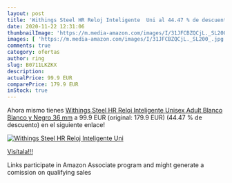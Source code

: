 ```yaml
---
layout: post
title: 'Withings Steel HR Reloj Inteligente  Uni al 44.47 % de descuento'
date: 2020-11-22 12:31:06
thumbnailImage: 'https://m.media-amazon.com/images/I/31JFCBZQCjL._SL200_.jpg'
images: [ 'https://m.media-amazon.com/images/I/31JFCBZQCjL._SL200_.jpg' ]
comments: true
category: ofertas
author: ring
slug: B0711LKZKX
description:
actualPrice: 99.9 EUR
comparePrice: 179.9 EUR
inStock: true
---
```


Ahora mismo tienes [Withings Steel HR Reloj Inteligente  Unisex Adult  Blanco  Blanco y Negro   36 mm](https://www.amazon.es/dp/B0711LKZKX/?tag=tolees-21) a 99.9 EUR (original: 179.9 EUR) (44.47 %  de descuento) en el siguiente enlace!

[![Withings Steel HR Reloj Inteligente  Uni](https://m.media-amazon.com/images/I/31JFCBZQCjL._SL200_.jpg)](https://www.amazon.es/dp/B0711LKZKX/?tag=tolees-21)

[Visítala!!!](https://www.amazon.es/dp/B0711LKZKX/?tag=tolees-21)

Links participate in Amazon Associate program and might generate a comission on qualifying sales
